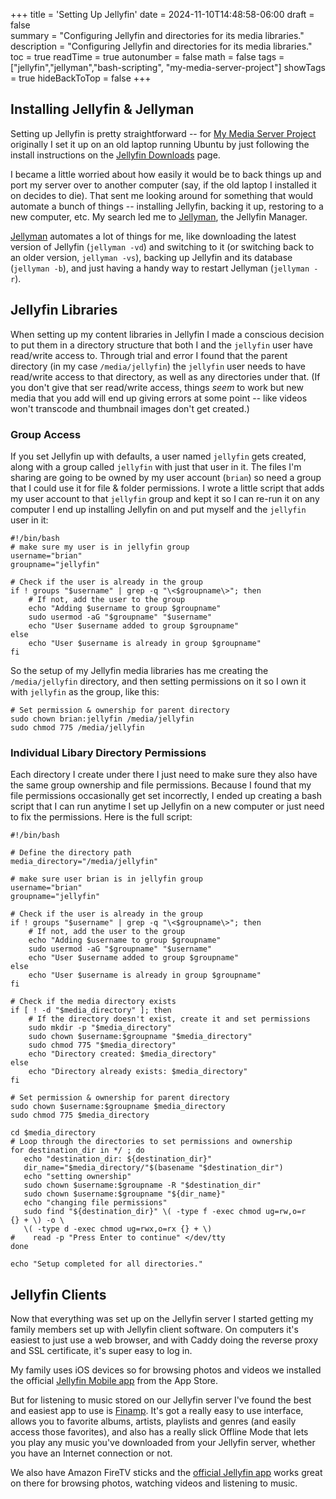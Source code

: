 +++
title = 'Setting Up Jellyfin'
date = 2024-11-10T14:48:58-06:00
draft = false   
summary = "Configuring Jellyfin and directories for its media libraries."
description = "Configuring Jellyfin and directories for its media libraries."
toc = true
readTime = true
autonumber = false
math = false
tags = ["jellyfin","jellyman","bash-scripting", "my-media-server-project"]
showTags = true
hideBackToTop = false
+++
## Installing Jellyfin & Jellyman
Setting up Jellyfin is pretty straightforward -- for [My Media Server Project](/posts/my-media-server-project/) originally I set it up on an old laptop running Ubuntu by just following the install instructions on the [Jellyfin Downloads](https://jellyfin.org/downloads/server) page.

I became a little worried about how easily it would be to back things up and port my server over to another computer (say, if the old laptop I installed it on decides to die).  That sent me looking around for something that would automate a bunch of things -- installing Jellyfin, backing it up, restoring to a new computer, etc.  My search led me to [Jellyman](https://github.com/Smiley-McSmiles/jellyman), the Jellyfin Manager.  

[Jellyman](https://github.com/Smiley-McSmiles/jellyman) automates a lot of things for me, like downloading the latest version of Jellyfin (`jellyman -vd`) and switching to it (or switching back to an older version, `jellyman -vs`), backing up Jellyfin and its database (`jellyman -b`), and just having a handy way to restart Jellyman (`jellyman -r`).

## Jellyfin Libraries
When setting up my content libraries in Jellyfin I made a conscious decision to put them in a directory structure that both I and the `jellyfin` user have read/write access to.  Through trial and error I found that the parent directory (in my case `/media/jellyfin`) the `jellyfin` user needs to have read/write access to that directory, as well as any directories under that.  (If you don't give that ser read/write access, things *seem* to work but new media that you add will end up giving errors at some point -- like videos won't transcode and thumbnail images don't get created.)

### Group Access
If you set Jellyfin up with defaults, a user named `jellyfin` gets created, along with a group called `jellyfin` with just that user in it.  The files I'm sharing are going to be owned by my user account (`brian`) so need a group that I could use it for file & folder permissions. I wrote a little script that adds my user account to that `jellyfin` group and kept it so I can re-run it on any computer I end up installing Jellyfin on and put myself and the `jellyfin` user in it: 
```
#!/bin/bash
# make sure my user is in jellyfin group
username="brian"
groupname="jellyfin"

# Check if the user is already in the group
if ! groups "$username" | grep -q "\<$groupname\>"; then
    # If not, add the user to the group
    echo "Adding $username to group $groupname"
    sudo usermod -aG "$groupname" "$username"
    echo "User $username added to group $groupname"
else
    echo "User $username is already in group $groupname"
fi
```

So the setup of my Jellyfin media libraries has me creating the `/media/jellyfin` directory, and then setting permissions on it so I own it with `jellyfin` as the group, like this: 
```
# Set permission & ownership for parent directory 
sudo chown brian:jellyfin /media/jellyfin
sudo chmod 775 /media/jellyfin
```
### Individual Libary Directory Permissions
Each directory I create under there I just need to make sure they also have the same group ownership and file permissions.  Because I found that my file permissions occasionally get set incorrectly, I ended up creating a bash script that I can run anytime I set up Jellyfin on a new computer or just need to fix the permissions. Here is the full script:
```
#!/bin/bash

# Define the directory path
media_directory="/media/jellyfin"

# make sure user brian is in jellyfin group
username="brian"
groupname="jellyfin"

# Check if the user is already in the group
if ! groups "$username" | grep -q "\<$groupname\>"; then
    # If not, add the user to the group
    echo "Adding $username to group $groupname"
    sudo usermod -aG "$groupname" "$username"
    echo "User $username added to group $groupname"
else
    echo "User $username is already in group $groupname"
fi

# Check if the media directory exists
if [ ! -d "$media_directory" ]; then
    # If the directory doesn't exist, create it and set permissions
    sudo mkdir -p "$media_directory"
    sudo chown $username:$groupname "$media_directory"
    sudo chmod 775 "$media_directory"
    echo "Directory created: $media_directory"
else
    echo "Directory already exists: $media_directory"
fi

# Set permission & ownership for parent directory 
sudo chown $username:$groupname $media_directory
sudo chmod 775 $media_directory

cd $media_directory
# Loop through the directories to set permissions and ownership
for destination_dir in */ ; do
   echo "destination_dir: ${destination_dir}"
   dir_name="$media_directory/"$(basename "$destination_dir")
   echo "setting ownership"
   sudo chown $username:$groupname -R "$destination_dir"
   sudo chown $username:$groupname "${dir_name}"
   echo "changing file permissions"
   sudo find "${destination_dir}" \( -type f -exec chmod ug=rw,o=r   {} + \) -o \
   \( -type d -exec chmod ug=rwx,o=rx {} + \)
#    read -p "Press Enter to continue" </dev/tty
done

echo "Setup completed for all directories."
```
## Jellyfin Clients
Now that everything was set up on the Jellyfin server I started getting my family members set up with Jellyfin client software.  On computers it's easiest to just use a web browser, and with Caddy doing the reverse proxy and SSL certificate, it's super easy to log in.

My family uses iOS devices so for browsing photos and videos we installed the official [Jellyfin Mobile app](https://apps.apple.com/us/app/jellyfin-mobile/id1480192618) from the App Store.

But for listening to music stored on our Jellyfin server I've found the best and easiest app to use is [Finamp](https://apps.apple.com/us/app/finamp/id1574922594). It's got a really easy to use interface, allows you to favorite albums, artists, playlists and genres (and easily access those favorites), and also has a really slick Offline Mode that lets you play any music you've downloaded from your Jellyfin server, whether you have an Internet connection or not.

We also have Amazon FireTV sticks and the [official Jellyfin app](https://www.amazon.com/Jellyfin-for-Fire-TV/dp/B07TX7Z725) works great on there for browsing photos, watching videos and listening to music.